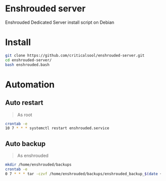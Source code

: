 # Enshrouded server
Enshrouded Dedicated Server install script on Debian

# Install
```bash
git clone https://github.com/criticalsool/enshrouded-server.git
cd enshrouded-server/
bash enshrouded.bash
```

# Automation
## Auto restart
> As root
```bash
crontab -e
10 7 * * * systemctl restart enshrouded.service
```

## Auto backup
> As enshrouded
```bash
mkdir /home/enshrouded/backups
crontab -e
0 7 * * * tar -czvf /home/enshrouded/backups/enshrouded_backup_$(date +%Y-%m-%d).tar.gz -C /home/enshrouded/enshroudedserver/savegame/ .
```